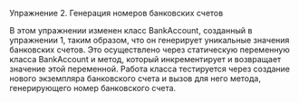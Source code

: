 Упражнение 2. Генерация номеров банковских счетов

В этом упражнении изменен класс BankAccount, созданный в упражнении 1, таким образом, 
что он генерирует уникальные значения банковских счетов. Это осуществлено через статическую переменную класса BankAccount и метод, 
который инкрементирует и возвращает значение этой переменной. 
Работа класса тестируется через создание нового экземпляра банковского счета и вызов для него метода, генерирующего номер банковского счета.

